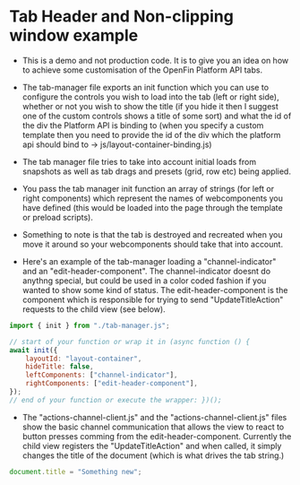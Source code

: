 # Tab Header and Non-clipping window example

- This is a demo and not production code. It is to give you an idea on how to achieve some customisation of the OpenFin Platform API tabs.

- The tab-manager file exports an init function which you can use to configure the controls you wish to load into the tab (left or right side), whether or not you wish to show the title (if you hide it then I suggest one of the custom controls shows a title of some sort) and what the id of the div the Platform API is binding to (when you specify a custom template then you need to provide the id of the div which the platform api should bind to -> js/layout-container-binding.js)

- The tab manager file tries to take into account initial loads from snapshots as well as tab drags and presets (grid, row etc) being applied.

- You pass the tab manager init function an array of strings (for left or right components) which represent the names of webcomponents you have defined (this would be loaded into the page through the template or preload scripts).

- Something to note is that the tab is destroyed and recreated when you move it around so your webcomponents should take that into account.

- Here's an example of the tab-manager loading a "channel-indicator" and an "edit-header-component". The channel-indicator doesnt do anythng special, but could be used in a color coded fashion if you wanted to show some kind of status. The edit-header-component is the component which is responsible for trying to send "UpdateTitleAction" requests to the child view (see below).

```javascript
import { init } from "./tab-manager.js";

// start of your function or wrap it in (async function () {
await init({
	layoutId: "layout-container",
	hideTitle: false,
	leftComponents: ["channel-indicator"],
	rightComponents: ["edit-header-component"],
});
// end of your function or execute the wrapper: })();
```

- The "actions-channel-client.js" and the "actions-channel-client.js" files show the basic channel communication that allows the view to react to button presses comming from the edit-header-component. Currently the child view registers the "UpdateTitleAction" and when called, it simply changes the title of the document (which is what drives the tab string.)

```javascript
document.title = "Something new";
```
